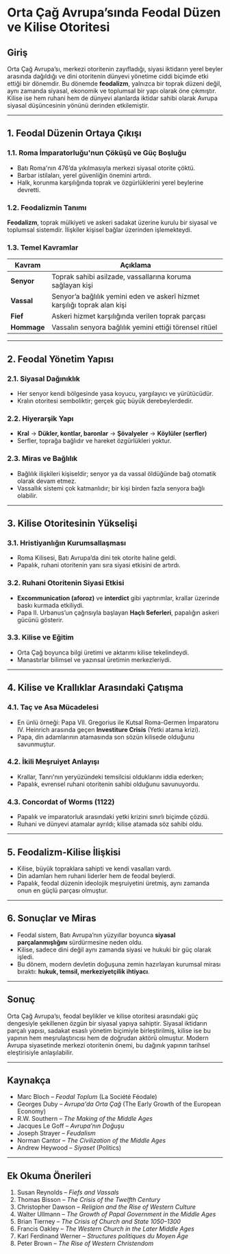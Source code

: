 # Orta Çağ Avrupa’sında Feodal Düzen ve Kilise Otoritesi

## Giriş

Orta Çağ Avrupa’sı, merkezi otoritenin zayıfladığı, siyasi iktidarın yerel beyler arasında dağıldığı ve dini otoritenin dünyevi yönetime ciddi biçimde etki ettiği bir dönemdir. Bu dönemde **feodalizm**, yalnızca bir toprak düzeni değil, aynı zamanda siyasal, ekonomik ve toplumsal bir yapı olarak öne çıkmıştır. Kilise ise hem ruhani hem de dünyevi alanlarda iktidar sahibi olarak Avrupa siyasal düşüncesinin yönünü derinden etkilemiştir.

---

## 1. Feodal Düzenin Ortaya Çıkışı

### 1.1. Roma İmparatorluğu'nun Çöküşü ve Güç Boşluğu

- Batı Roma'nın 476’da yıkılmasıyla merkezi siyasal otorite çöktü.
- Barbar istilaları, yerel güvenliğin önemini artırdı.
- Halk, korunma karşılığında toprak ve özgürlüklerini yerel beylerine devretti.

### 1.2. Feodalizmin Tanımı

**Feodalizm**, toprak mülkiyeti ve askeri sadakat üzerine kurulu bir siyasal ve toplumsal sistemdir. İlişkiler kişisel bağlar üzerinden işlemekteydi.

### 1.3. Temel Kavramlar

| Kavram      | Açıklama                                                                  |
| ----------- | ------------------------------------------------------------------------- |
| **Senyor**  | Toprak sahibi asilzade, vassallarına koruma sağlayan kişi                 |
| **Vassal**  | Senyor’a bağlılık yemini eden ve askerî hizmet karşılığı toprak alan kişi |
| **Fief**    | Askeri hizmet karşılığında verilen toprak parçası                         |
| **Hommage** | Vassalın senyora bağlılık yemini ettiği törensel ritüel                   |

---

## 2. Feodal Yönetim Yapısı

### 2.1. Siyasal Dağınıklık

- Her senyor kendi bölgesinde yasa koyucu, yargılayıcı ve yürütücüdür.
- Kralın otoritesi semboliktir; gerçek güç büyük derebeylerdedir.

### 2.2. Hiyerarşik Yapı

- **Kral** → **Dükler, kontlar, baronlar** → **Şövalyeler** → **Köylüler (serfler)**
- Serfler, toprağa bağlıdır ve hareket özgürlükleri yoktur.

### 2.3. Miras ve Bağlılık

- Bağlılık ilişkileri kişiseldir; senyor ya da vassal öldüğünde bağ otomatik olarak devam etmez.
- Vassallık sistemi çok katmanlıdır; bir kişi birden fazla senyora bağlı olabilir.

---

## 3. Kilise Otoritesinin Yükselişi

### 3.1. Hristiyanlığın Kurumsallaşması

- Roma Kilisesi, Batı Avrupa’da dini tek otorite haline geldi.
- Papalık, ruhani otoritenin yanı sıra siyasi etkisini de artırdı.

### 3.2. Ruhani Otoritenin Siyasi Etkisi

- **Excommunication (aforoz)** ve **interdict** gibi yaptırımlar, krallar üzerinde baskı kurmada etkiliydi.
- Papa II. Urbanus’un çağrısıyla başlayan **Haçlı Seferleri**, papalığın askeri gücünü gösterir.

### 3.3. Kilise ve Eğitim

- Orta Çağ boyunca bilgi üretimi ve aktarımı kilise tekelindeydi.
- Manastırlar bilimsel ve yazınsal üretimin merkezleriydi.

---

## 4. Kilise ve Krallıklar Arasındaki Çatışma

### 4.1. Taç ve Asa Mücadelesi

- En ünlü örneği: Papa VII. Gregorius ile Kutsal Roma-Germen İmparatoru IV. Heinrich arasında geçen **Investiture Crisis** (Yetki atama krizi).
- Papa, din adamlarının atamasında son sözün kilisede olduğunu savunmuştur.

### 4.2. İkili Meşruiyet Anlayışı

- Krallar, Tanrı'nın yeryüzündeki temsilcisi olduklarını iddia ederken;
- Papalık, evrensel ruhani otoritenin sahibi olduğunu savunuyordu.

### 4.3. Concordat of Worms (1122)

- Papalık ve imparatorluk arasındaki yetki krizini sınırlı biçimde çözdü.
- Ruhani ve dünyevi atamalar ayrıldı; kilise atamada söz sahibi oldu.

---

## 5. Feodalizm-Kilise İlişkisi

- Kilise, büyük topraklara sahipti ve kendi vasalları vardı.
- Din adamları hem ruhani liderler hem de feodal beylerdi.
- Papalık, feodal düzenin ideolojik meşruiyetini üretmiş, aynı zamanda onun en güçlü parçası olmuştur.

---

## 6. Sonuçlar ve Miras

- Feodal sistem, Batı Avrupa’nın yüzyıllar boyunca **siyasal parçalanmışlığını** sürdürmesine neden oldu.
- Kilise, sadece dini değil aynı zamanda siyasi ve hukuki bir güç olarak işledi.
- Bu dönem, modern devletin doğuşuna zemin hazırlayan kurumsal mirası bıraktı: **hukuk, temsil, merkeziyetçilik ihtiyacı**.

---

## Sonuç

Orta Çağ Avrupa’sı, feodal beylikler ve kilise otoritesi arasındaki güç dengesiyle şekillenen özgün bir siyasal yapıya sahiptir. Siyasal iktidarın parçalı yapısı, sadakat esaslı yönetim biçimiyle birleştirilmiş, kilise ise bu yapının hem meşrulaştırıcısı hem de doğrudan aktörü olmuştur. Modern Avrupa siyasetinde merkezi otoritenin önemi, bu dağınık yapının tarihsel eleştirisiyle anlaşılabilir.

---

## Kaynakça

- Marc Bloch – _Feodal Toplum_ (La Société Féodale)
- Georges Duby – _Avrupa'da Orta Çağ_ (The Early Growth of the European Economy)
- R.W. Southern – _The Making of the Middle Ages_
- Jacques Le Goff – _Avrupa’nın Doğuşu_
- Joseph Strayer – _Feudalism_
- Norman Cantor – _The Civilization of the Middle Ages_
- Andrew Heywood – _Siyaset_ (Politics)

---

## Ek Okuma Önerileri

1. Susan Reynolds – _Fiefs and Vassals_
2. Thomas Bisson – _The Crisis of the Twelfth Century_
3. Christopher Dawson – _Religion and the Rise of Western Culture_
4. Walter Ullmann – _The Growth of Papal Government in the Middle Ages_
5. Brian Tierney – _The Crisis of Church and State 1050–1300_
6. Francis Oakley – _The Western Church in the Later Middle Ages_
7. Karl Ferdinand Werner – _Structures politiques du Moyen Âge_
8. Peter Brown – _The Rise of Western Christendom_
